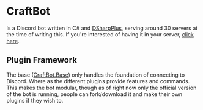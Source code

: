 # CraftBot
Is a Discord bot written in C# and [DSharpPlus](https://github.com/DSharpPlus/DSharpPlus), serving around 30 servers at the time of writing this. If you're interested of having it in your server, [click here](https://craftplacer.trexion.com/link?id=craftbot-add).

## Plugin Framework
The base ([CraftBot.Base](https://github.com/Craftplacer/CraftBot/tree/master/CraftBot.Base)) only handles the foundation of connecting to Discord. Where as the different plugins provide features and commands. This makes the bot modular, though as of right now only the official version of the bot is running, people can fork/download it and make their own plugins if they wish to.
